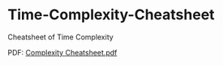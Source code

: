 # Time-Complexity-Cheatsheet
Cheatsheet of Time Complexity

PDF: [Complexity Cheatsheet.pdf](https://github.com/shreysomu/Time-Complexity-Cheatsheet/files/8239983/Complexity.Cheatsheet.pdf)


